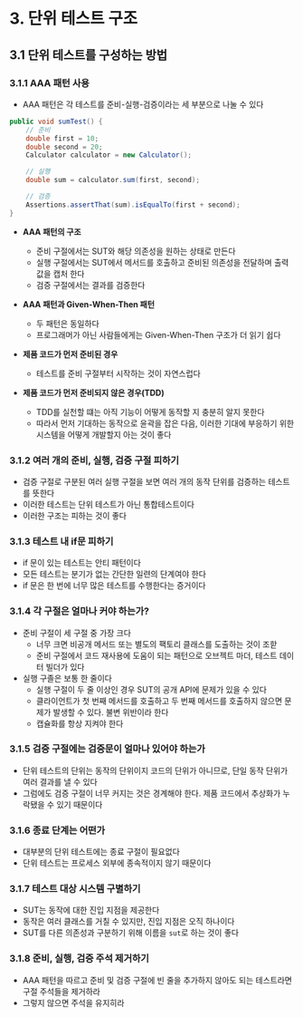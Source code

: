 # 3. 단위 테스트 구조
## 3.1 단위 테스트를 구성하는 방법
### 3.1.1 AAA 패턴 사용
- AAA 패턴은 각 테스트를 준비-실행-검증이라는 세 부분으로 나눌 수 있다

```java
public void sumTest() {
    // 준비
    double first = 10;
    double second = 20;
    Calculator calculator = new Calculator();

    // 실행
    double sum = calculator.sum(first, second);

    // 검증
    Assertions.assertThat(sum).isEqualTo(first + second);
}
```

- **AAA 패턴의 구조**
  - 준비 구절에서는 SUT와 해당 의존성을 원하는 상태로 만든다
  - 실행 구절에서는 SUT에서 메서드를 호출하고 준비된 의존성을 전달하며 출력 값을 캡처 한다
  - 검증 구절에서는 결과를 검증한다

- **AAA 패턴과 Given-When-Then 패턴**
  - 두 패턴은 동일하다
  - 프로그래머가 아닌 사람들에게는 Given-When-Then 구조가 더 읽기 쉽다
  
- **제품 코드가 먼저 준비된 경우**
  - 테스트를 준비 구절부터 시작하는 것이 자연스럽다

- **제품 코드가 먼저 준비되지 않은 경우(TDD)**
  - TDD를 실천할 떄는 아직 기능이 어떻게 동작할 지 충분히 알지 못한다
  - 따라서 먼저 기대하는 동작으로 윤곽을 잡은 다음, 이러한 기대에 부응하기 위한 시스템을 어떻게 개발할지 아는 것이 좋다

### 3.1.2 여러 개의 준비, 실행, 검증 구절 피하기
- 검증 구절로 구분된 여러 실행 구절을 보면 여러 개의 동작 단위를 검증하는 테스트를 뜻한다
- 이러한 테스트는 단위 테스트가 아닌 통합테스트이다
- 이러한 구조는 피하는 것이 좋다

### 3.1.3 테스트 내 if문 피하기
- if 문이 있는 테스트는 안티 패턴이다
- 모든 테스트는 분기가 없는 간단한 일련의 단계여야 한다
- if 문은 한 번에 너무 많은 테스트를 수행한다는 증거이다

### 3.1.4 각 구절은 얼마나 커야 하는가?
- 준비 구절이 세 구절 중 가장 크다
  - 너무 크면 비공개 메서드 또는 별도의 팩토리 클래스를 도출하는 것이 조핟
  - 준비 구절에서 코드 재사용에 도움이 되는 패턴으로 오브젝트 마더, 테스트 데이터 빌더가 있다
- 실행 구졸은 보통 한 줄이다
  - 실행 구절이 두 줄 이상인 경우 SUT의 공개 API에 문제가 있을 수 있다
  - 클라이언트가 첫 번째 메서드를 호출하고 두 번째 메서드를 호출하지 않으면 문제가 발생할 수 있다. 불변 위반이라 한다
  - 캡슐화를 항상 지켜야 한다

### 3.1.5 검증 구절에는 검증문이 얼마나 있어야 하는가
- 단위 테스트의 단위는 동작의 단위이지 코드의 단위가 아니므로, 단일 동작 단위가 여러 결과를 낼 수 있다
- 그럼에도 검증 구절이 너무 커지는 것은 경계해야 한다. 제품 코드에서 추상화가 누락됐을 수 있기 때문이다

### 3.1.6 종료 단계는 어떤가
- 대부분의 단위 테스트에는 종료 구절이 필요없다
- 단위 테스트는 프로세스 외부에 종속적이지 않기 때문이다

### 3.1.7 테스트 대상 시스템 구별하기
- SUT는 동작에 대한 진입 지점을 제공한다
- 동작은 여러 클래스를 거칠 수 있지만, 진입 지점은 오직 하나이다
- SUT를 다른 의존성과 구분하기 위해 이름을 `sut`로 하는 것이 좋다

### 3.1.8 준비, 실행, 검증 주석 제거하기
- AAA 패턴을 따르고 준비 및 검증 구절에 빈 줄을 추가하지 않아도 되는 테스트라면 구절 주석들을 제거하라
- 그렇지 않으면 주석을 유지히라